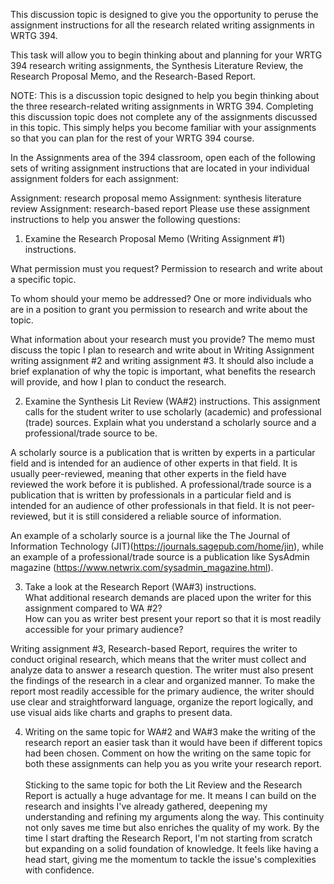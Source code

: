 This discussion topic is designed to give you the opportunity to peruse the assignment instructions for all the research related writing assignments in WRTG 394. 

This task will allow you to begin thinking about and planning for your WRTG 394 research writing assignments, the Synthesis Literature Review, the Research Proposal Memo, and the Research-Based Report. 

NOTE: This is a discussion topic designed to help you begin thinking about the three research-related writing assignments in WRTG 394. Completing this discussion topic does not complete any of the assignments discussed in this topic. This simply helps you become familiar with your assignments so that you can plan for the rest of your WRTG 394 course.

In the Assignments area of the 394 classroom, open each of the following sets of writing assignment instructions that are located in your individual assignment folders for each assignment:

Assignment: research proposal memo
Assignment: synthesis literature review
Assignment: research-based report
Please use these assignment instructions to help you answer the following questions:

1. Examine the Research Proposal Memo (Writing Assignment #1) instructions. 

What permission must you request?  Permission to research and write about a specific topic.

To whom should your memo be addressed? One or more individuals who are in a position to grant you permission to research and write about the topic.

What information about your research must you provide? The memo must discuss the topic I plan to research and write about in Writing Assignment writing assignment #2 and writing assignment #3. It should also include a brief explanation of why the topic is important, what benefits the research will provide, and how I plan to conduct the research.

2. Examine the Synthesis Lit Review (WA#2) instructions.
This assignment calls for the student writer to use scholarly (academic) and professional (trade) sources. Explain what you understand a scholarly source and a professional/trade source to be.  

A scholarly source is a publication that is written by experts in a particular field and is intended for an audience of other experts in that field. It is usually peer-reviewed, meaning that other experts in the field have reviewed the work before it is published. A professional/trade source is a publication that is written by professionals in a particular field and is intended for an audience of other professionals in that field. It is not peer-reviewed, but it is still considered a reliable source of information.

An example of a scholarly source is a journal like the The Journal of Information Technology (JIT)(https://journals.sagepub.com/home/jin), while an example of a professional/trade source is a publication like SysAdmin magazine (https://www.netwrix.com/sysadmin_magazine.html).

3. Take a look at the Research Report (WA#3) instructions.  
What additional research demands are placed upon the writer for this assignment compared to WA #2?  
How can you as writer best present your report so that it is most readily accessible for your primary audience?

Writing assignment #3, Research-based Report, requires the writer to conduct original research, which means that the writer must collect and analyze data to answer a research question. The writer must also present the findings of the research in a clear and organized manner. To make the report most readily accessible for the primary audience, the writer should use clear and straightforward language, organize the report logically, and use visual aids like charts and graphs to present data.

4. Writing on the same topic for WA#2 and WA#3 make the writing of the research report an easier task than it would have been if different topics had been chosen.  Comment on how the writing on the same topic for both these assignments can help you as you write your research report.  
<br>Sticking to the same topic for both the Lit Review and the Research Report is actually a huge advantage for me. It means I can build on the research and insights I've already gathered, deepening my understanding and refining my arguments along the way. This continuity not only saves me time but also enriches the quality of my work. By the time I start drafting the Research Report, I'm not starting from scratch but expanding on a solid foundation of knowledge. It feels like having a head start, giving me the momentum to tackle the issue's complexities with confidence.